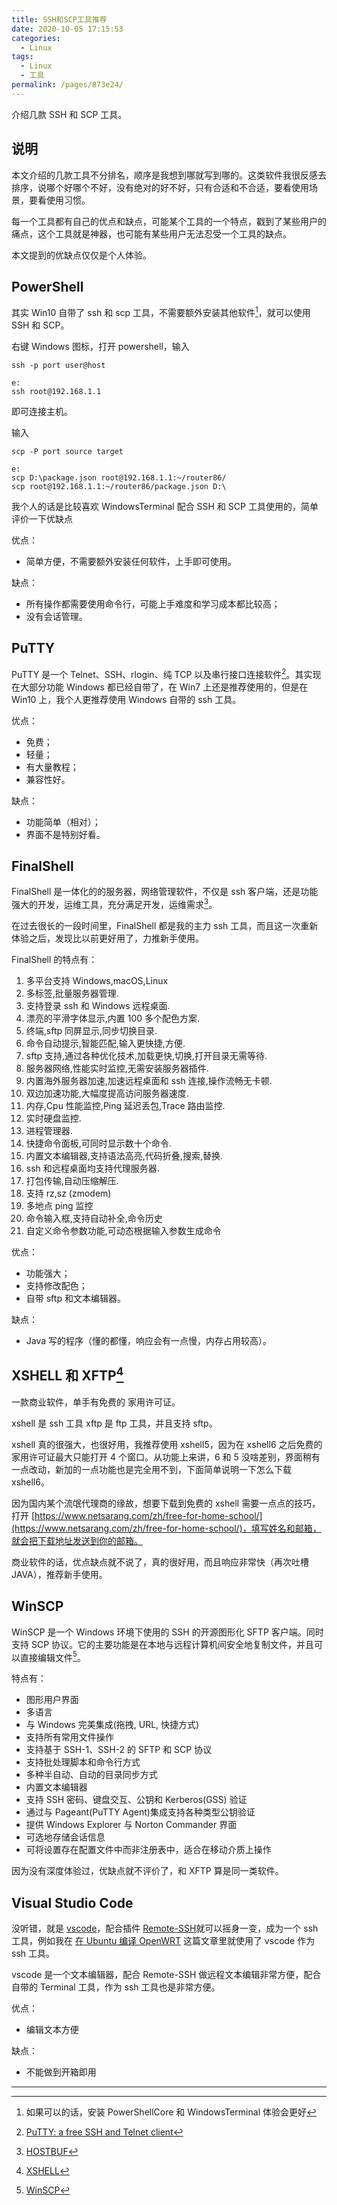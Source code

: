 ```yaml
---
title: SSH和SCP工具推荐
date: 2020-10-05 17:15:53
categories:
  - Linux
tags:
  - Linux
  - 工具
permalink: /pages/873e24/
---
```


介绍几款 SSH 和 SCP 工具。

## 说明

本文介绍的几款工具不分排名，顺序是我想到哪就写到哪的。这类软件我很反感去排序，说哪个好哪个不好，没有绝对的好不好，只有合适和不合适，要看使用场景，要看使用习惯。

每一个工具都有自己的优点和缺点，可能某个工具的一个特点，戳到了某些用户的痛点，这个工具就是神器，也可能有某些用户无法忍受一个工具的缺点。

本文提到的优缺点仅仅是个人体验。

## PowerShell

其实 Win10 自带了 ssh 和 scp 工具，不需要额外安装其他软件[^不需要安装其他软件]，就可以使用 SSH 和 SCP。

右键 Windows 图标，打开 powershell，输入

```
ssh -p port user@host

e:
ssh root@192.168.1.1
```

即可连接主机。

输入

```
scp -P port source target

e:
scp D:\package.json root@192.168.1.1:~/router86/
scp root@192.168.1.1:~/router86/package.json D:\
```

我个人的话是比较喜欢 WindowsTerminal 配合 SSH 和 SCP 工具使用的，简单评价一下优缺点

优点：

- 简单方便，不需要额外安装任何软件，上手即可使用。

缺点：

- 所有操作都需要使用命令行，可能上手难度和学习成本都比较高；
- 没有会话管理。

## PuTTY

PuTTY 是一个 Telnet、SSH、rlogin、纯 TCP 以及串行接口连接软件[^putty介绍]。其实现在大部分功能 Windows 都已经自带了，在 Win7 上还是推荐使用的，但是在 Win10 上，我个人更推荐使用 Windows 自带的 ssh 工具。

优点：

- 免费；
- 轻量；
- 有大量教程；
- 兼容性好。

缺点：

- 功能简单（相对）；
- 界面不是特别好看。

## FinalShell

FinalShell 是一体化的的服务器，网络管理软件，不仅是 ssh 客户端，还是功能强大的开发，运维工具，充分满足开发，运维需求[^finalshell介绍]。

在过去很长的一段时间里，FinalShell 都是我的主力 ssh 工具，而且这一次重新体验之后，发现比以前更好用了，力推新手使用。

FinalShell 的特点有：

1. 多平台支持 Windows,macOS,Linux
2. 多标签,批量服务器管理.
3. 支持登录 ssh 和 Windows 远程桌面.
4. 漂亮的平滑字体显示,内置 100 多个配色方案.
5. 终端,sftp 同屏显示,同步切换目录.
6. 命令自动提示,智能匹配,输入更快捷,方便.
7. sftp 支持,通过各种优化技术,加载更快,切换,打开目录无需等待.
8. 服务器网络,性能实时监控,无需安装服务器插件.
9. 内置海外服务器加速,加速远程桌面和 ssh 连接,操作流畅无卡顿.
10. 双边加速功能,大幅度提高访问服务器速度.
11. 内存,Cpu 性能监控,Ping 延迟丢包,Trace 路由监控.
12. 实时硬盘监控.
13. 进程管理器.
14. 快捷命令面板,可同时显示数十个命令.
15. 内置文本编辑器,支持语法高亮,代码折叠,搜索,替换.
16. ssh 和远程桌面均支持代理服务器.
17. 打包传输,自动压缩解压.
18. 支持 rz,sz (zmodem)
19. 多地点 ping 监控
20. 命令输入框,支持自动补全,命令历史
21. 自定义命令参数功能,可动态根据输入参数生成命令

优点：

- 功能强大；
- 支持修改配色；
- 自带 sftp 和文本编辑器。

缺点：

- Java 写的程序（懂的都懂，响应会有一点慢，内存占用较高）。

## XSHELL 和 XFTP[^xshell]

一款商业软件，单手有免费的 家用许可证。

xshell 是 ssh 工具 xftp 是 ftp 工具，并且支持 sftp。

xshell 真的很强大，也很好用，我推荐使用 xshell5，因为在 xshell6 之后免费的家用许可证最大只能打开 4 个窗口。从功能上来讲，6 和 5 没啥差别，界面稍有一点改动，新加的一点功能也是完全用不到，下面简单说明一下怎么下载 xshell6。

因为国内某个流氓代理商的缘故，想要下载到免费的 xshell 需要一点点的技巧，打开 [https://www.netsarang.com/zh/free-for-home-school/](https://www.netsarang.com/zh/free-for-home-school/)，填写姓名和邮箱，就会把下载地址发送到你的邮箱。

商业软件的话，优点缺点就不说了，真的很好用，而且响应非常快（再次吐槽 JAVA），推荐新手使用。

## WinSCP

WinSCP 是一个 Windows 环境下使用的 SSH 的开源图形化 SFTP 客户端。同时支持 SCP 协议。它的主要功能是在本地与远程计算机间安全地复制文件，并且可以直接编辑文件[^winscp]。

特点有：

- 图形用户界面
- 多语言
- 与 Windows 完美集成(拖拽, URL, 快捷方式)
- 支持所有常用文件操作
- 支持基于 SSH-1、SSH-2 的 SFTP 和 SCP 协议
- 支持批处理脚本和命令行方式
- 多种半自动、自动的目录同步方式
- 内置文本编辑器
- 支持 SSH 密码、键盘交互、公钥和 Kerberos(GSS) 验证
- 通过与 Pageant(PuTTY Agent)集成支持各种类型公钥验证
- 提供 Windows Explorer 与 Norton Commander 界面
- 可选地存储会话信息
- 可将设置存在配置文件中而非注册表中，适合在移动介质上操作

因为没有深度体验过，优缺点就不评价了，和 XFTP 算是同一类软件。

## Visual Studio Code

没听错，就是 [vscode](https://code.visualstudio.com/)，配合插件 [Remote-SSH](https://marketplace.visualstudio.com/items?itemName=ms-vscode-remote.remote-ssh)就可以摇身一变，成为一个 ssh 工具，例如我在 [在 Ubuntu 编译 OpenWRT](/pages/452295/) 这篇文章里就使用了 vscode 作为 ssh 工具。

vscode 是一个文本编辑器，配合 Remote-SSH 做远程文本编辑非常方便，配合自带的 Terminal 工具，作为 ssh 工具也是非常方便。

优点：

- 编辑文本方便

缺点：

- 不能做到开箱即用

[^不需要安装其他软件]: 如果可以的话，安装 PowerShellCore 和 WindowsTerminal 体验会更好
[^putty介绍]: [PuTTY: a free SSH and Telnet client](https://www.chiark.greenend.org.uk/~sgtatham/putty/)
[^finalshell介绍]: [HOSTBUF](http://www.hostbuf.com/t/988.html)
[^xshell]: [XSHELL](https://www.netsarang.com/zh/)
[^winscp]: [WinSCP](https://winscp.net/eng/docs/lang:chs)

---

<ClientOnly>
  <Vssue :title="$title" />
</ClientOnly>
